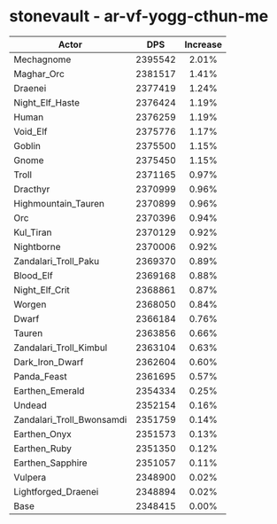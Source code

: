 # stonevault - ar-vf-yogg-cthun-me
| Actor | DPS | Increase |
|---|:---:|:---:|
|Mechagnome|2395542|2.01%|
|Maghar_Orc|2381517|1.41%|
|Draenei|2377419|1.24%|
|Night_Elf_Haste|2376424|1.19%|
|Human|2376259|1.19%|
|Void_Elf|2375776|1.17%|
|Goblin|2375500|1.15%|
|Gnome|2375450|1.15%|
|Troll|2371165|0.97%|
|Dracthyr|2370999|0.96%|
|Highmountain_Tauren|2370899|0.96%|
|Orc|2370396|0.94%|
|Kul_Tiran|2370129|0.92%|
|Nightborne|2370006|0.92%|
|Zandalari_Troll_Paku|2369370|0.89%|
|Blood_Elf|2369168|0.88%|
|Night_Elf_Crit|2368861|0.87%|
|Worgen|2368050|0.84%|
|Dwarf|2366184|0.76%|
|Tauren|2363856|0.66%|
|Zandalari_Troll_Kimbul|2363104|0.63%|
|Dark_Iron_Dwarf|2362604|0.60%|
|Panda_Feast|2361695|0.57%|
|Earthen_Emerald|2354334|0.25%|
|Undead|2352154|0.16%|
|Zandalari_Troll_Bwonsamdi|2351759|0.14%|
|Earthen_Onyx|2351573|0.13%|
|Earthen_Ruby|2351350|0.12%|
|Earthen_Sapphire|2351057|0.11%|
|Vulpera|2348900|0.02%|
|Lightforged_Draenei|2348894|0.02%|
|Base|2348415|0.00%|
